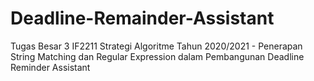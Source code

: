 # Deadline-Remainder-Assistant
Tugas Besar 3 IF2211 Strategi Algoritme Tahun 2020/2021 - Penerapan String Matching dan Regular Expression dalam Pembangunan Deadline Reminder Assistant
